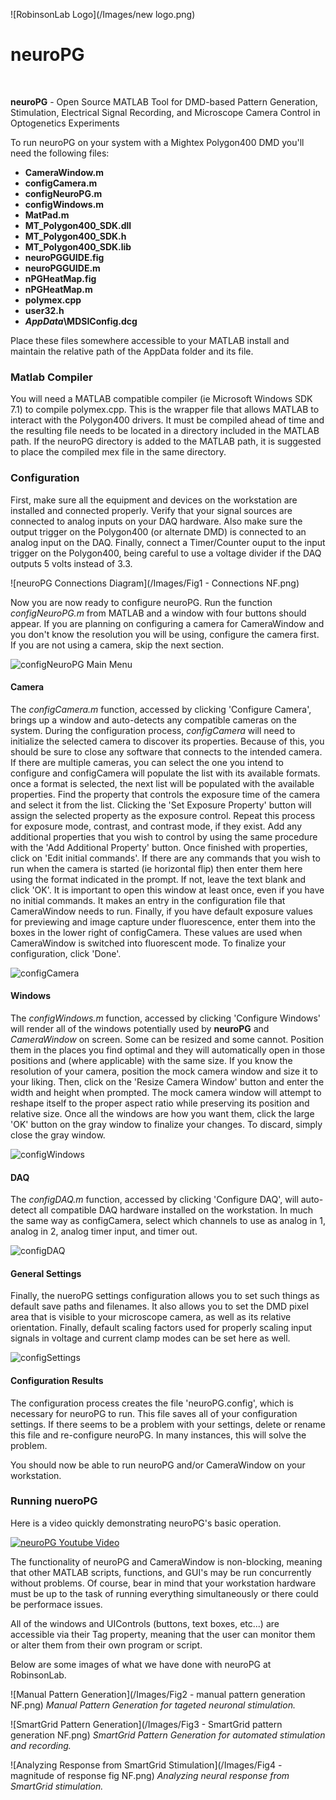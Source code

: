 ![RobinsonLab Logo](/Images/new logo.png)

neuroPG
=======

<br>

**neuroPG** - Open Source MATLAB Tool for DMD-based Pattern Generation, Stimulation, Electrical Signal Recording, and Microscope Camera Control in Optogenetics Experiments


To run neuroPG on your system with a Mightex Polygon400 DMD you'll need the following files:

+ **CameraWindow.m**
+ **configCamera.m**
+ **configNeuroPG.m**
+ **configWindows.m**
+ **MatPad.m**
+ **MT_Polygon400_SDK.dll**
+ **MT_Polygon400_SDK.h**
+ **MT_Polygon400_SDK.lib**
+ **neuroPGGUIDE.fig**
+ **neuroPGGUIDE.m**
+ **nPGHeatMap.fig**
+ **nPGHeatMap.m**
+ **polymex.cpp**
+ **user32.h**
+ **_AppData_\MDSIConfig.dcg**

Place these files somewhere accessible to your MATLAB install and maintain the relative path of the AppData folder and its file.

### Matlab Compiler
You will need a MATLAB compatible compiler (ie Microsoft Windows SDK 7.1) to compile polymex.cpp.  This is the wrapper file that allows MATLAB to interact with the Polygon400 drivers.  It must be compiled ahead of time and the resulting file needs to be located in a directory included in the MATLAB path.  If the neuroPG directory is added to the MATLAB path, it is suggested to place the compiled mex file in the same directory.

### Configuration
First, make sure all the equipment and devices on the workstation are installed and connected properly.  Verify that your signal sources are connected to analog inputs on your DAQ hardware.  Also make sure the output trigger on the Polygon400 (or alternate DMD) is connected to an analog input on the DAQ.  Finally, connect a Timer/Counter ouput to the input trigger on the Polygon400, being careful to use a voltage divider if the DAQ outputs 5 volts instead of 3.3.

![neuroPG Connections Diagram](/Images/Fig1 - Connections NF.png)

Now you are now ready to configure neuroPG.  Run the function _configNeuroPG.m_ from MATLAB and a window with four buttons should appear.  If you are planning on configuring a camera for CameraWindow and you don't know the resolution you will be using, configure the camera first.  If you are not using a camera, skip the next section.

![configNeuroPG Main Menu](/Images/configNeuroPG.png)

#### Camera
The *configCamera.m* function, accessed by clicking 'Configure Camera', brings up a window and auto-detects any compatible cameras on the system.  During the configuration process, *configCamera* will need to initialize the selected camera to discover its properties.  Because of this, you should be sure to close any software that connects to the intended camera.  If there are multiple cameras, you can select the one you intend to configure and configCamera will populate the list with its available formats.  once a format is selected, the next list will be populated with the available properties.  Find the property that controls the exposure time of the camera and select it from the list.  Clicking the 'Set Exposure Property' button will assign the selected property as the exposure control.  Repeat this process for exposure mode, contrast, and contrast mode, if they exist.  Add any additional properties that you wish to control by using the same procedure with the 'Add Additional Property' button.  Once finished with properties, click on 'Edit initial commands'.  If there are any commands that you wish to run when the camera is started (ie horizontal flip) then enter them here using the format indicated in the prompt.  If not, leave the text blank and click 'OK'.  It is important to open this window at least once, even if you have no initial commands.  It makes an entry in the configuration file that CameraWindow needs to run.  Finally, if you have default exposure values for previewing and image capture under fluorescence, enter them into the boxes in the lower right of configCamera.  These values are used when CameraWindow is switched into fluorescent mode.  To finalize your configuration, click 'Done'.

![configCamera](/Images/configCamera.png)

#### Windows
The *configWindows.m* function, accessed by clicking 'Configure Windows' will render all of the windows potentially used by **neuroPG** and *CameraWindow* on screen.  Some can be resized and some cannot.  Position them in the places you find optimal and they will automatically open in those positions and (where applicable) with the same size.  If you know the resolution of your camera, position the mock camera window and size it to your liking.  Then, click on the 'Resize Camera Window' button and enter the width and height when prompted.  The mock camera window will attempt to reshape itself to the proper aspect ratio while preserving its position and relative size.  Once all the windows are how you want them, click the large 'OK' button on the gray window to finalize your changes.  To discard, simply close the gray window.

![configWindows](/Images/configWindows.png)

#### DAQ
The *configDAQ.m* function, accessed by clicking 'Configure DAQ', will auto-detect all compatible DAQ hardware installed on the workstation.  In much the same way as configCamera, select which channels to use as analog in 1, analog in 2, analog timer input, and timer out.

![configDAQ](/Images/configDAQ.png)

#### General Settings
Finally, the nueroPG settings configuration allows you to set such things as default save paths and filenames.  It also allows you to set the DMD pixel area that is visible to your microscope camera, as well as its relative orientation.  Finally, default scaling factors used for properly scaling input signals in voltage and current clamp modes can be set here as well.

![configSettings](/Images/configSettings.png)

#### Configuration Results
The configuration process creates the file 'neuroPG.config', which is necessary for neuroPG to run.  This file saves all of your configuration settings.  If there seems to be a problem with your settings, delete or rename this file and re-configure neuroPG.  In many instances, this will solve the problem.

You should now be able to run neuroPG and/or CameraWindow on your workstation.

### Running nueroPG

Here is a video quickly demonstrating neuroPG's basic operation.

[![neuroPG Youtube Video](http://img.youtube.com/vi/W0rtSb_5f5U/0.jpg)](https://www.youtube.com/watch?v=W0rtSb_5f5U&feature=youtu.be)

The functionality of neuroPG and CameraWindow is non-blocking, meaning that other MATLAB scripts, functions, and GUI's may be run concurrently without problems.  Of course, bear in mind that your workstation hardware must be up to the task of running everything simultaneously or there could be performace issues.

All of the windows and UIControls (buttons, text boxes, etc...) are accessible via their Tag property, meaning that the user can monitor them or alter them from their own program or script.

Below are some images of what we have done with neuroPG at RobinsonLab.

![Manual Pattern Generation](/Images/Fig2 - manual pattern generation NF.png)
_Manual Pattern Generation for tageted neuronal stimulation._

![SmartGrid Pattern Generation](/Images/Fig3 - SmartGrid pattern generation NF.png)
_SmartGrid Pattern Generation for automated stimulation and recording._

![Analyzing Response from SmartGrid Stimulation](/Images/Fig4 - magnitude of response fig NF.png)
_Analyzing neural response from SmartGrid stimulation._